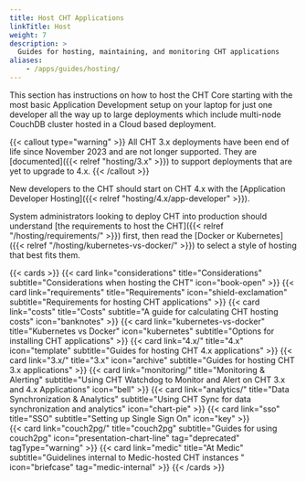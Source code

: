 ```yaml
---
title: Host CHT Applications
linkTitle: Host
weight: 7
description: >
  Guides for hosting, maintaining, and monitoring CHT applications
aliases:
    - /apps/guides/hosting/
---
```


This section has instructions on how to host the CHT Core starting with the most basic Application Development setup on your laptop for just one developer all the way up to large deployments which include multi-node CouchDB cluster hosted in a Cloud based deployment.

{{< callout type="warning" >}}
  All CHT 3.x deployments have been end of life since November 2023 and are not longer supported. They are [documented]({{< relref "hosting/3.x" >}}) to support deployments that are yet to upgrade to 4.x. 
{{< /callout >}}

New developers to the CHT should start on CHT 4.x with the [Application Developer Hosting]({{< relref "hosting/4.x/app-developer" >}}).

System administrators looking to deploy CHT into production should understand [the requirements to host the CHT]({{< relref "/hosting/requirements/" >}}) first, then read the [Docker or Kubernetes]({{< relref "/hosting/kubernetes-vs-docker/" >}}) to select a style of hosting that best fits them.

{{< cards >}}
  {{< card link="considerations" title="Considerations" subtitle="Considerations when hosting the CHT" icon="book-open" >}}
  {{< card link="requirements" title="Requirements" icon="shield-exclamation" subtitle="Requirements for hosting CHT applications" >}}
  {{< card link="costs" title="Costs" subtitle="A guide for calculating CHT hosting costs" icon="banknotes" >}}
  {{< card link="kubernetes-vs-docker" title="Kubernetes vs Docker" icon="kubernetes" subtitle="Options for installing CHT applications" >}}
  {{< card link="4.x/" title="4.x" icon="template" subtitle="Guides for hosting CHT 4.x applications" >}}
  {{< card link="3.x/" title="3.x" icon="archive" subtitle="Guides for hosting CHT 3.x applications" >}}
  {{< card link="monitoring/" title="Monitoring & Alerting" subtitle="Using CHT Watchdog to Monitor and Alert on  CHT 3.x and 4.x Applications" icon="bell" >}}
  {{< card link="analytics/" title="Data Synchronization & Analytics" subtitle="Using CHT Sync for data synchronization and analytics" icon="chart-pie" >}}
  {{< card link="sso" title="SSO" subtitle="Setting up Single Sign On" icon="key"  >}}  
  {{< card link="couch2pg/" title="couch2pg" subtitle="Guides for using couch2pg" icon="presentation-chart-line" tag="deprecated" tagType="warning" >}}
  {{< card link="medic" title="At Medic" subtitle="Guidelines internal to Medic-hosted CHT instances " icon="briefcase" tag="medic-internal" >}}
{{< /cards >}}
